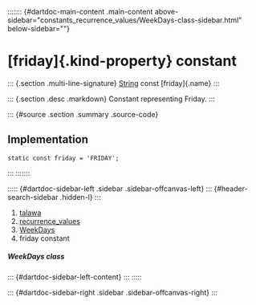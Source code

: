 ::::::: {#dartdoc-main-content .main-content above-sidebar="constants_recurrence_values/WeekDays-class-sidebar.html" below-sidebar=""}
<div>

# [friday]{.kind-property} constant

</div>

::: {.section .multi-line-signature}
[String](https://api.flutter.dev/flutter/dart-core/String-class.html)
const [friday]{.name}
:::

::: {.section .desc .markdown}
Constant representing Friday.
:::

::: {#source .section .summary .source-code}
## Implementation

``` language-dart
static const friday = 'FRIDAY';
```
:::
:::::::

::::: {#dartdoc-sidebar-left .sidebar .sidebar-offcanvas-left}
::: {#header-search-sidebar .hidden-l}
:::

1.  [talawa](../../index.html)
2.  [recurrence_values](../../constants_recurrence_values/)
3.  [WeekDays](../../constants_recurrence_values/WeekDays-class.html)
4.  friday constant

##### WeekDays class

::: {#dartdoc-sidebar-left-content}
:::
:::::

::: {#dartdoc-sidebar-right .sidebar .sidebar-offcanvas-right}
:::
